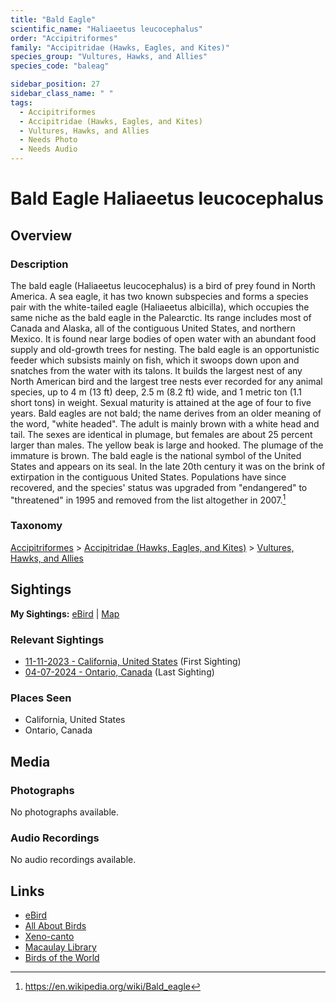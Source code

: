 ```yaml
---
title: "Bald Eagle"
scientific_name: "Haliaeetus leucocephalus"
order: "Accipitriformes"
family: "Accipitridae (Hawks, Eagles, and Kites)"
species_group: "Vultures, Hawks, and Allies"
species_code: "baleag"

sidebar_position: 27
sidebar_class_name: " "
tags: 
  - Accipitriformes
  - Accipitridae (Hawks, Eagles, and Kites)
  - Vultures, Hawks, and Allies
  - Needs Photo
  - Needs Audio
---
```


# Bald Eagle <span className='sci_name'>Haliaeetus leucocephalus</span>

## Overview

### Description
The bald eagle (Haliaeetus leucocephalus) is a bird of prey found in North America. A sea eagle, it has two known subspecies and forms a species pair with the white-tailed eagle (Haliaeetus albicilla), which occupies the same niche as the bald eagle in the Palearctic. Its range includes most of Canada and Alaska, all of the contiguous United States, and northern Mexico. It is found near large bodies of open water with an abundant food supply and old-growth trees for nesting.
The bald eagle is an opportunistic feeder which subsists mainly on fish, which it swoops down upon and snatches from the water with its talons. It builds the largest nest of any North American bird and the largest tree nests ever recorded for any animal species, up to 4 m (13 ft) deep, 2.5 m (8.2 ft) wide, and 1 metric ton (1.1 short tons) in weight. Sexual maturity is attained at the age of four to five years.
Bald eagles are not bald; the name derives from an older meaning of the word, "white headed". The adult is mainly brown with a white head and tail. The sexes are identical in plumage, but females are about 25 percent larger than males. The yellow beak is large and hooked. The plumage of the immature is brown.
The bald eagle is the national symbol of the United States and appears on its seal. In the late 20th century it was on the brink of extirpation in the contiguous United States. Populations have since recovered, and the species' status was upgraded from "endangered" to "threatened" in 1995 and removed from the list altogether in 2007.[^1]

[^1]: https://en.wikipedia.org/wiki/Bald_eagle

### Taxonomy
[Accipitriformes](/tags/accipitriformes) > [Accipitridae (Hawks, Eagles, and Kites)](/tags/accipitridae-hawks-eagles-and-kites) > [Vultures, Hawks, and Allies](/tags/vultures-hawks-and-allies)


## Sightings

**My Sightings:** [eBird](https://ebird.org/lifelist?r=world&time=life&spp=baleag) | [Map](/map?species_code=baleag)

### Relevant Sightings

* [11-11-2023 - California, United States](https://ebird.org/checklist/S154259403) (First Sighting)
* [04-07-2024 - Ontario, Canada](https://ebird.org/checklist/S167557450) (Last Sighting)

### Places Seen

* California, United States
* Ontario, Canada



## Media
### Photographs
No photographs available.

### Audio Recordings
No audio recordings available.

## Links
* [eBird](https://ebird.org/species/baleag) 
* [All About Birds](https://www.allaboutbirds.org/guide/baleag) 
* [Xeno-canto](https://www.xeno-canto.org/species/haliaeetus-leucocephalus) 
* [Macaulay Library](https://search.macaulaylibrary.org/catalog?taxonCode=baleag&sort=rating_rank_desc)
* [Birds of the World](https://birdsoftheworld.org/bow/species/baleag)
